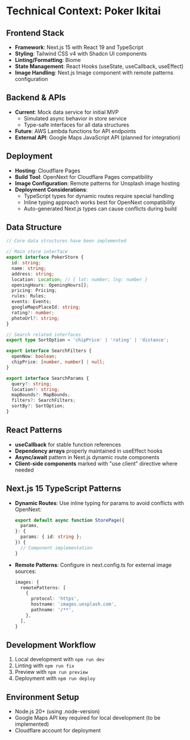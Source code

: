 # Technical Context: Poker Ikitai

## Frontend Stack
- **Framework**: Next.js 15 with React 19 and TypeScript
- **Styling**: Tailwind CSS v4 with Shadcn UI components
- **Linting/Formatting**: Biome
- **State Management**: React Hooks (useState, useCallback, useEffect)
- **Image Handling**: Next.js Image component with remote patterns configuration

## Backend & APIs
- **Current**: Mock data service for initial MVP
  - Simulated async behavior in store service
  - Type-safe interfaces for all data structures
- **Future**: AWS Lambda functions for API endpoints
- **External API**: Google Maps JavaScript API (planned for integration)

## Deployment
- **Hosting**: Cloudflare Pages
- **Build Tool**: OpenNext for Cloudflare Pages compatibility
- **Image Configuration**: Remote patterns for Unsplash image hosting
- **Deployment Considerations**:
  - TypeScript types for dynamic routes require special handling
  - Inline typing approach works best for OpenNext compatibility
  - Auto-generated Next.js types can cause conflicts during build

## Data Structure
```typescript
// Core data structures have been implemented

// Main store interface
export interface PokerStore {
  id: string;
  name: string;
  address: string;
  location: Location; // { lat: number; lng: number }
  openingHours: OpeningHours[];
  pricing: Pricing;
  rules: Rules;
  events: Events;
  googleMapsPlaceId: string;
  rating?: number;
  photoUrl?: string;
}

// Search related interfaces
export type SortOption = 'chipPrice' | 'rating' | 'distance';

export interface SearchFilters {
  openNow: boolean;
  chipPrice: [number, number] | null;
}

export interface SearchParams {
  query?: string;
  location?: string;
  mapBounds?: MapBounds;
  filters?: SearchFilters;
  sortBy?: SortOption;
}
```

## React Patterns
- **useCallback** for stable function references
- **Dependency arrays** properly maintained in useEffect hooks
- **Async/await** pattern in Next.js dynamic route components
- **Client-side components** marked with "use client" directive where needed

## Next.js 15 TypeScript Patterns
- **Dynamic Routes**: Use inline typing for params to avoid conflicts with OpenNext:
  ```typescript
  export default async function StorePage({
    params,
  }: {
    params: { id: string };
  }) {
    // Component implementation
  }
  ```
- **Remote Patterns**: Configure in next.config.ts for external image sources:
  ```typescript
  images: {
    remotePatterns: [
      {
        protocol: 'https',
        hostname: 'images.unsplash.com',
        pathname: '/**',
      },
    ],
  }
  ```

## Development Workflow
1. Local development with `npm run dev`
2. Linting with `npm run fix`
3. Preview with `npm run preview`
4. Deployment with `npm run deploy`

## Environment Setup
- Node.js 20+ (using .node-version)
- Google Maps API key required for local development (to be implemented)
- Cloudflare account for deployment